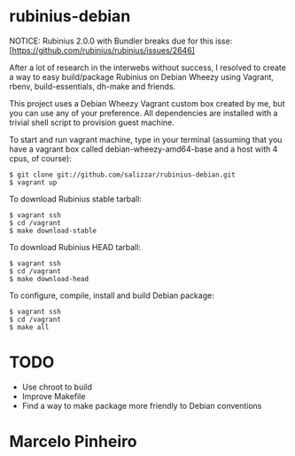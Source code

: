 rubinius-debian
===============

NOTICE: Rubinius 2.0.0 with Bundler breaks due for this isse: [https://github.com/rubinius/rubinius/issues/2646]

After a lot of research in the interwebs without success, I resolved to create a way to easy build/package Rubinius on Debian Wheezy using Vagrant, rbenv, build-essentials, dh-make and friends.

This project uses a Debian Wheezy Vagrant custom box created by me, but you can use any of your preference. All dependencies are installed with a trivial shell script to provision guest machine.

To start and run vagrant machine, type in your terminal (assuming that you have a vagrant box called debian-wheezy-amd64-base and a host with 4 cpus, of course):

    $ git clone git://github.com/salizzar/rubinius-debian.git
    $ vagrant up

To download Rubinius stable tarball:

    $ vagrant ssh
    $ cd /vagrant
    $ make download-stable

To download Rubinius HEAD tarball:

    $ vagrant ssh
    $ cd /vagrant
    $ make download-head

To configure, compile, install and build Debian package:

    $ vagrant ssh
    $ cd /vagrant
    $ make all

TODO
====

* Use chroot to build
* Improve Makefile
* Find a way to make package more friendly to Debian conventions

Marcelo Pinheiro
==================


